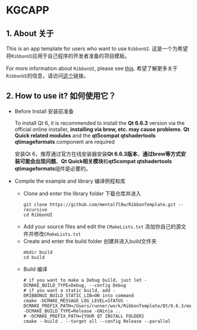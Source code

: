 # KGCAPP
## 1. About 关于
This is an app template for users who want to use `RibbonUI`.
这是一个为希望将`RibbonUI`应用于自己程序的开发者准备的项目模板。

For more information about `RibbonUI`, please see [this](https://github.com/mentalfl0w/RibbonUI).
希望了解更多关于`RibbonUI`的信息，请访问[这个](https://github.com/mentalfl0w/RibbonUI)链接。

## 2. How to use it? 如何使用它？
+ Before Install 安装前准备
  
  To install Qt 6, it is recommended to install the **Qt 6.6.3** version via the official online installer, **installing via brew, etc. may cause problems**. **Qt Quick related modules** and the **qt5compat qtshadertools qtimageformats** component are required
  
  安装Qt 6，推荐通过官方在线安装器安装**Qt 6.6.3版本**，**通过brew等方式安装可能会出现问题**。**Qt Quick相关模块**和**qt5compat qtshadertools qtimageformats**组件是必要的。

+ Compile the example and library 编译例程和库
  - Clone and enter the library folder 下载仓库并进入
    ```shell
    git clone https://github.com/mentalfl0w/RibbonTemplate.git --recursive
    cd RibbonUI
    ```
  - Add your source files and edit the `CMakeLists.txt` 添加你自己的源文件并修改`CMakeLists.txt`
  - Create and enter the build folder 创建并进入build文件夹
    ```shell
    mkdir build
    cd build
    ```
  - Build 编译
    ```shell
    # if you want to make a Debug build, just let -DCMAKE_BUILD_TYPE=Debug, --config Debug
    # if you want a static build, add -DRIBBONUI_BUILD_STATIC_LIB=ON into command
    cmake -DCMAKE_MESSAGE_LOG_LEVEL=STATUS -DCMAKE_PREFIX_PATH=/Users/runner/work/RibbonTemplate/Qt/6.6.3/macos  -DCMAKE_BUILD_TYPE=Release -GNinja ..
    # -DCMAKE_PREFIX_PATH={YOUR QT INSTALL FOLDER}
    cmake --build . --target all --config Release --parallel
    ```
